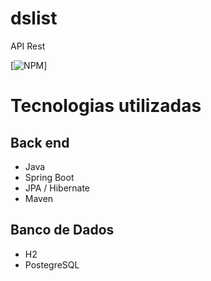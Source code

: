 # dslist
API Rest

[![NPM](https://img.shields.io/npm/l/react)]

# Tecnologias utilizadas
## Back end
- Java
- Spring Boot
- JPA / Hibernate
- Maven

## Banco de Dados
- H2
- PostegreSQL
